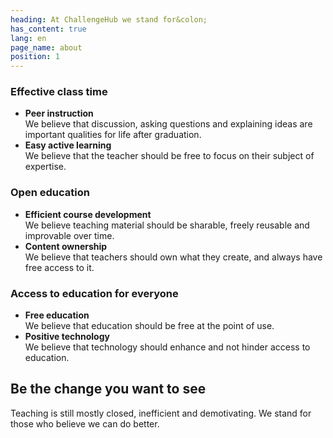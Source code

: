 ```yaml
---
heading: At ChallengeHub we stand for&colon;
has_content: true
lang: en
page_name: about
position: 1
---
```


### Effective class time

- __Peer instruction__  
We believe that discussion, asking questions and explaining ideas are important qualities for life after graduation.
- __Easy active learning__  
We believe that the teacher should be free to focus on their subject of expertise.

### Open education

- __Efficient course development__  
We believe teaching material should be sharable, freely reusable and improvable over time.
- __Content ownership__  
We believe that teachers should own what they create, and always have free access to it.

### Access to education for everyone

- __Free education__  
We believe that education should be free at the point of use.
- __Positive technology__  
We believe that technology should enhance and not hinder access to education.

## Be the change you want to see

Teaching is still mostly closed, inefficient and demotivating.
We stand for those who believe we can do better.

